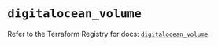# `digitalocean_volume`

Refer to the Terraform Registry for docs: [`digitalocean_volume`](https://registry.terraform.io/providers/digitalocean/digitalocean/2.51.0/docs/resources/volume).

